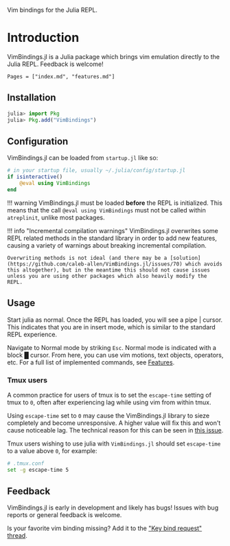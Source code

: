 Vim bindings for the Julia REPL.

# Introduction

VimBindings.jl is a Julia package which brings vim emulation directly to the Julia REPL. Feedback is welcome!

```@contents
Pages = ["index.md", "features.md"]
```


## Installation

```julia
julia> import Pkg
julia> Pkg.add("VimBindings")
```

## Configuration

VimBindings.jl can be loaded from `startup.jl` like so:

```julia
# in your startup file, usually ~/.julia/config/startup.jl
if isinteractive()
    @eval using VimBindings
end
```

!!! warning
    VimBindings.jl must be loaded **before** the REPL is initialized. This means that the call `@eval using VimBindings` must not be called within `atreplinit`, unlike most packages.

!!! info "Incremental compilation warnings"
    VimBindings.jl overwrites some REPL related methods in the standard library in order to add new features, causing a variety of warnings about breaking incremental compilation.
    
    Overwriting methods is not ideal (and there may be a [solution](https://github.com/caleb-allen/VimBindings.jl/issues/70) which avoids this altogether), but in the meantime this should not cause issues unless you are using other packages which also heavily modify the REPL.


## Usage

Start julia as normal. Once the REPL has loaded, you will see a pipe | cursor. This indicates that you are in insert mode, which is similar to the standard REPL experience.

Navigate to Normal mode by striking `Esc`. Normal mode is indicated with a block █ cursor. From here, you can use vim motions, text objects, operators, etc. For a full list of implemented commands, see [Features](@ref).


### Tmux users
A common practice for users of tmux is to set the `escape-time` setting of tmux to `0`, often after experiencing lag while using vim from within tmux. 

Using `escape-time` set to `0` may cause the VimBindings.jl library to sieze completely and become unresponsive. A higher value will fix this and won't cause noticeable lag. The technical reason for this can be seen in [this issue](https://github.com/caleb-allen/VimBindings.jl/issues/18#issuecomment-1381018008).

Tmux users wishing to use julia with `VimBindings.jl` should set `escape-time` to a value above `0`, for example:

```bash
# .tmux.conf
set -g escape-time 5
```

## Feedback

VimBindings.jl is early in development and likely has bugs! Issues with bug reports or general feedback is welcome.

Is your favorite vim binding missing? Add it to the ["Key bind request" thread](https://github.com/caleb-allen/VimBindings.jl/issues/15).





